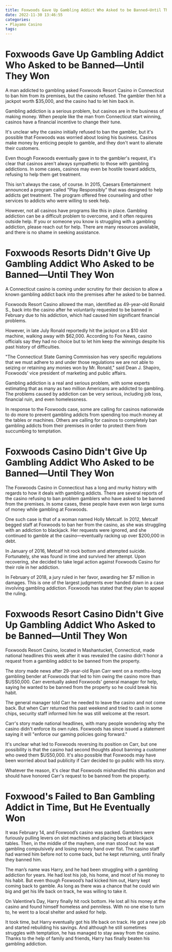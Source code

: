 ```yaml
---
title: Foxwoods Gave Up Gambling Addict Who Asked to be Banned—Until They Won
date: 2022-11-30 13:46:55
categories:
- Playamo Casino
tags:
---
```



#  Foxwoods Gave Up Gambling Addict Who Asked to be Banned—Until They Won

A man addicted to gambling asked Foxwoods Resort Casino in Connecticut to ban him from its premises, but the casino refused. The gambler then hit a jackpot worth $35,000, and the casino had to let him back in.

Gambling addiction is a serious problem, but casinos are in the business of making money. When people like the man from Connecticut start winning, casinos have a financial incentive to change their tune.

It's unclear why the casino initially refused to ban the gambler, but it's possible that Foxwoods was worried about losing his business. Casinos make money by enticing people to gamble, and they don't want to alienate their customers.

Even though Foxwoods eventually gave in to the gambler's request, it's clear that casinos aren't always sympathetic to those with gambling addictions. In some cases, casinos may even be hostile toward addicts, refusing to help them get treatment.

This isn't always the case, of course. In 2015, Caesars Entertainment announced a program called "Play Responsibly" that was designed to help addicts get treatment. The program offered free counseling and other services to addicts who were willing to seek help.

However, not all casinos have programs like this in place. Gambling addiction can be a difficult problem to overcome, and it often requires outside help. If you or someone you know is struggling with a gambling addiction, please reach out for help. There are many resources available, and there is no shame in seeking assistance.

#  Foxwoods Resorts Didn't Give Up Gambling Addict Who Asked to be Banned—Until They Won

A Connecticut casino is coming under scrutiny for their decision to allow a known gambling addict back into the premises after he asked to be banned.

Foxwoods Resort Casino allowed the man, identified as 49-year-old Ronald S., back into the casino after he voluntarily requested to be banned in February due to his addiction, which had caused him significant financial problems.

However, in late July Ronald reportedly hit the jackpot on a $10 slot machine, walking away with $62,000. According to Fox News, casino officials say they had no choice but to let him keep the winnings despite his past history of difficulties.

"The Connecticut State Gaming Commission has very specific regulations that we must adhere to and under those regulations we are not able to seizing or retaining any monies won by Mr. Ronald," said Dean J. Shapiro, Foxwoods' vice president of marketing and public affairs.

Gambling addiction is a real and serious problem, with some experts estimating that as many as two million Americans are addicted to gambling. The problems caused by addiction can be very serious, including job loss, financial ruin, and even homelessness.

In response to the Foxwoods case, some are calling for casinos nationwide to do more to prevent gambling addicts from spending too much money at the tables or machines. Others are calling for casinos to completely ban gambling addicts from their premises in order to protect them from succumbing to temptation.

#  Foxwoods Casino Didn't Give Up Gambling Addict Who Asked to be Banned—Until They Won

The Foxwoods Casino in Connecticut has a long and murky history with regards to how it deals with gambling addicts. There are several reports of the casino refusing to ban problem gamblers who have asked to be banned from the premises. In some cases, these people have even won large sums of money while gambling at Foxwoods.

One such case is that of a woman named Holly Metcalf. In 2012, Metcalf begged staff at Foxwoods to ban her from the casino, as she was struggling with an addiction to blackjack. Her requests were ignored, and she continued to gamble at the casino—eventually racking up over $200,000 in debt.

In January of 2016, Metcalf hit rock bottom and attempted suicide. Fortunately, she was found in time and survived her attempt. Upon recovering, she decided to take legal action against Foxwoods Casino for their role in her addiction.

In February of 2018, a jury ruled in her favor, awarding her $7 million in damages. This is one of the largest judgments ever handed down in a case involving gambling addiction. Foxwoods has stated that they plan to appeal the ruling.

#  Foxwoods Resort Casino Didn't Give Up Gambling Addict Who Asked to be Banned—Until They Won

Foxwoods Resort Casino, located in Mashantucket, Connecticut, made national headlines this week after it was revealed the casino didn't honor a request from a gambling addict to be banned from the property.

The story made news after 29-year-old Ryan Carr went on a months-long gambling bender at Foxwoods that led to him owing the casino more than $US50,000. Carr eventually asked Foxwoods' general manager for help, saying he wanted to be banned from the property so he could break his habit.

The general manager told Carr he needed to leave the casino and not come back. But when Carr returned this past weekend and tried to cash in some chips, security staff informed him he was still welcome at the resort.

Carr's story made national headlines, with many people wondering why the casino didn't enforce its own rules. Foxwoods has since issued a statement saying it will "enforce our gaming policies going forward."

It's unclear what led to Foxwoods reversing its position on Carr, but one possibility is that the casino had second thoughts about banning a customer who owed them $US50,000. It's also possible that Foxwoods may have been worried about bad publicity if Carr decided to go public with his story.

Whatever the reason, it's clear that Foxwoods mishandled this situation and should have honored Carr's request to be banned from the property.

#  Foxwood's Failed to Ban Gambling Addict in Time, But He Eventually Won

It was February 14, and Foxwood’s casino was packed. Gamblers were furiously pulling levers on slot machines and placing bets at blackjack tables. Then, in the middle of the mayhem, one man stood out: he was gambling compulsively and losing money hand over fist. The casino staff had warned him before not to come back, but he kept returning, until finally they banned him.

The man’s name was Harry, and he had been struggling with a gambling addiction for years. He had lost his job, his home, and most of his money to his habit. But even though Foxwood’s had kicked him out, Harry kept coming back to gamble. As long as there was a chance that he could win big and get his life back on track, he was willing to take it.

On Valentine’s Day, Harry finally hit rock bottom. He lost all his money at the casino and found himself homeless and penniless. With no one else to turn to, he went to a local shelter and asked for help.

It took time, but Harry eventually got his life back on track. He got a new job and started rebuilding his savings. And although he still sometimes struggles with temptation, he has managed to stay away from the casino. Thanks to the help of family and friends, Harry has finally beaten his gambling addiction.